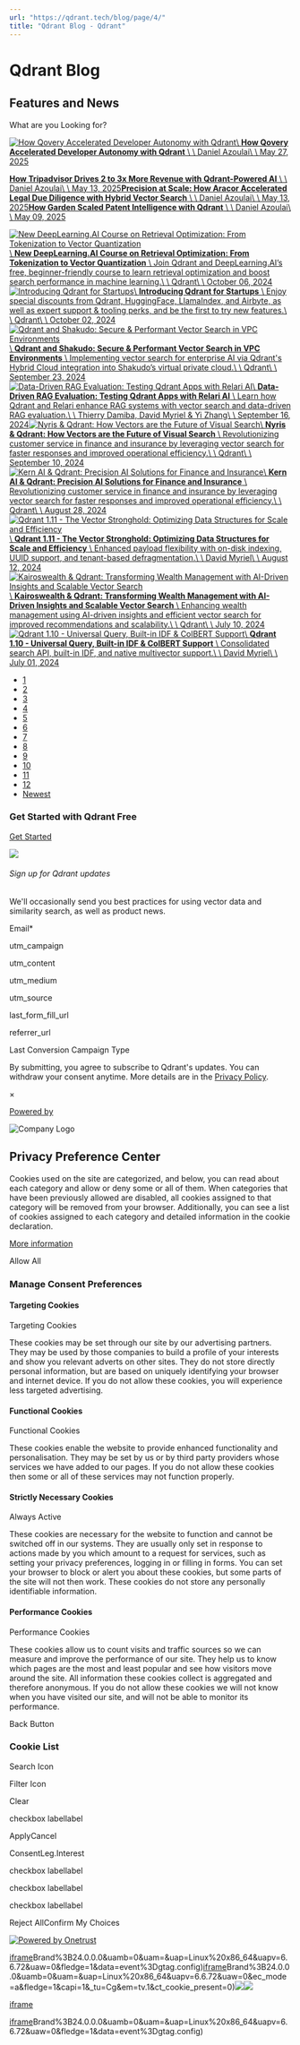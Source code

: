 ```yaml
---
url: "https://qdrant.tech/blog/page/4/"
title: "Qdrant Blog - Qdrant"
---
```


# Qdrant Blog

## Features and News

What are you Looking for?

[![How Qovery Accelerated Developer Autonomy with Qdrant](https://qdrant.tech/blog/case-study-qovery/preview/title.jpg)\\
**How Qovery Accelerated Developer Autonomy with Qdrant** \\
\\
Daniel Azoulai\\
\\
May 27, 2025](https://qdrant.tech/blog/case-study-qovery/)

[**How Tripadvisor Drives 2 to 3x More Revenue with Qdrant-Powered AI** \\
\\
Daniel Azoulai\\
\\
May 13, 2025](https://qdrant.tech/blog/case-study-tripadvisor/)[**Precision at Scale: How Aracor Accelerated Legal Due Diligence with Hybrid Vector Search** \\
\\
Daniel Azoulai\\
\\
May 13, 2025](https://qdrant.tech/blog/case-study-aracor/)[**How Garden Scaled Patent Intelligence with Qdrant** \\
\\
Daniel Azoulai\\
\\
May 09, 2025](https://qdrant.tech/blog/case-study-garden-intel/)

[![New DeepLearning.AI Course on Retrieval Optimization: From Tokenization to Vector Quantization](https://qdrant.tech/blog/qdrant-deeplearning-ai-course/preview/preview.jpg)\\
**New DeepLearning.AI Course on Retrieval Optimization: From Tokenization to Vector Quantization** \\
Join Qdrant and DeepLearning.AI’s free, beginner-friendly course to learn retrieval optimization and boost search performance in machine learning.\\
\\
Qdrant\\
\\
October 06, 2024](https://qdrant.tech/blog/qdrant-deeplearning-ai-course/)[![Introducing Qdrant for Startups](https://qdrant.tech/blog/qdrant-for-startups-launch/preview/preview.jpg)\\
**Introducing Qdrant for Startups** \\
Enjoy special discounts from Qdrant, HuggingFace, LlamaIndex, and Airbyte, as well as expert support & tooling perks, and be the first to try new features.\\
\\
Qdrant\\
\\
October 02, 2024](https://qdrant.tech/blog/qdrant-for-startups-launch/)[![Qdrant and Shakudo: Secure & Performant Vector Search in VPC Environments](https://qdrant.tech/blog/case-study-shakudo/preview/preview.jpg)\\
**Qdrant and Shakudo: Secure & Performant Vector Search in VPC Environments** \\
Implementing vector search for enterprise AI via Qdrant's Hybrid Cloud integration into Shakudo’s virtual private cloud.\\
\\
Qdrant\\
\\
September 23, 2024](https://qdrant.tech/blog/case-study-shakudo/)[![Data-Driven RAG Evaluation: Testing Qdrant Apps with Relari AI](https://qdrant.tech/blog/qdrant-relari/preview/preview.jpg)\\
**Data-Driven RAG Evaluation: Testing Qdrant Apps with Relari AI** \\
Learn how Qdrant and Relari enhance RAG systems with vector search and data-driven RAG evaluation.\\
\\
Thierry Damiba, David Myriel & Yi Zhang\\
\\
September 16, 2024](https://qdrant.tech/blog/qdrant-relari/)[![Nyris & Qdrant: How Vectors are the Future of Visual Search](https://qdrant.tech/blog/case-study-nyris/preview/preview.jpg)\\
**Nyris & Qdrant: How Vectors are the Future of Visual Search** \\
Revolutionizing customer service in finance and insurance by leveraging vector search for faster responses and improved operational efficiency.\\
\\
Qdrant\\
\\
September 10, 2024](https://qdrant.tech/blog/case-study-nyris/)[![Kern AI & Qdrant: Precision AI Solutions for Finance and Insurance](https://qdrant.tech/blog/case-study-kern/preview/preview.jpg)\\
**Kern AI & Qdrant: Precision AI Solutions for Finance and Insurance** \\
Revolutionizing customer service in finance and insurance by leveraging vector search for faster responses and improved operational efficiency.\\
\\
Qdrant\\
\\
August 28, 2024](https://qdrant.tech/blog/case-study-kern/)[![Qdrant 1.11 - The Vector Stronghold: Optimizing Data Structures for Scale and Efficiency](https://qdrant.tech/blog/qdrant-1.11.x/preview/preview.jpg)\\
**Qdrant 1.11 - The Vector Stronghold: Optimizing Data Structures for Scale and Efficiency** \\
Enhanced payload flexibility with on-disk indexing, UUID support, and tenant-based defragmentation.\\
\\
David Myriel\\
\\
August 12, 2024](https://qdrant.tech/blog/qdrant-1.11.x/)[![Kairoswealth & Qdrant: Transforming Wealth Management with AI-Driven Insights and Scalable Vector Search](https://qdrant.tech/blog/case-study-kairoswealth/preview/preview.jpg)\\
**Kairoswealth & Qdrant: Transforming Wealth Management with AI-Driven Insights and Scalable Vector Search** \\
Enhancing wealth management using AI-driven insights and efficient vector search for improved recommendations and scalability.\\
\\
Qdrant\\
\\
July 10, 2024](https://qdrant.tech/blog/case-study-kairoswealth/)[![Qdrant 1.10 - Universal Query, Built-in IDF & ColBERT Support](https://qdrant.tech/blog/qdrant-1.10.x/preview/preview.jpg)\\
**Qdrant 1.10 - Universal Query, Built-in IDF & ColBERT Support** \\
Consolidated search API, built-in IDF, and native multivector support.\\
\\
David Myriel\\
\\
July 01, 2024](https://qdrant.tech/blog/qdrant-1.10.x/)

- [1](https://qdrant.tech/blog/)
- [2](https://qdrant.tech/blog/page/2/)
- [3](https://qdrant.tech/blog/page/3/)
- [4](https://qdrant.tech/blog/page/4/)
- [5](https://qdrant.tech/blog/page/5/)
- [6](https://qdrant.tech/blog/page/6/)
- [7](https://qdrant.tech/blog/page/7/)
- [8](https://qdrant.tech/blog/page/8/)
- [9](https://qdrant.tech/blog/page/9/)
- [10](https://qdrant.tech/blog/page/10/)
- [11](https://qdrant.tech/blog/page/11/)
- [12](https://qdrant.tech/blog/page/12/)
- [Newest](https://qdrant.tech/blog/)

### Get Started with Qdrant Free

[Get Started](https://cloud.qdrant.io/signup?ajs_anonymous_id=5f46869e-4c95-4b85-ad58-033bce744b65)

![](https://qdrant.tech/img/rocket.svg)

###### Sign up for Qdrant updates

We'll occasionally send you best practices for using vector data and similarity search, as well as product news.

Email\*

utm\_campaign

utm\_content

utm\_medium

utm\_source

last\_form\_fill\_url

referrer\_url

Last Conversion Campaign Type

By submitting, you agree to subscribe to Qdrant's updates. You can withdraw your consent anytime. More details are in the [Privacy Policy](https://qdrant.tech/legal/privacy-policy/).

×

[Powered by](https://qdrant.tech/)

![Company Logo](https://cdn.cookielaw.org/logos/static/ot_company_logo.png)

## Privacy Preference Center

Cookies used on the site are categorized, and below, you can read about each category and allow or deny some or all of them. When categories that have been previously allowed are disabled, all cookies assigned to that category will be removed from your browser.
Additionally, you can see a list of cookies assigned to each category and detailed information in the cookie declaration.


[More information](https://qdrant.tech/legal/privacy-policy/#cookies-and-web-beacons)

Allow All

### Manage Consent Preferences

#### Targeting Cookies

Targeting Cookies

These cookies may be set through our site by our advertising partners. They may be used by those companies to build a profile of your interests and show you relevant adverts on other sites. They do not store directly personal information, but are based on uniquely identifying your browser and internet device. If you do not allow these cookies, you will experience less targeted advertising.

#### Functional Cookies

Functional Cookies

These cookies enable the website to provide enhanced functionality and personalisation. They may be set by us or by third party providers whose services we have added to our pages. If you do not allow these cookies then some or all of these services may not function properly.

#### Strictly Necessary Cookies

Always Active

These cookies are necessary for the website to function and cannot be switched off in our systems. They are usually only set in response to actions made by you which amount to a request for services, such as setting your privacy preferences, logging in or filling in forms. You can set your browser to block or alert you about these cookies, but some parts of the site will not then work. These cookies do not store any personally identifiable information.

#### Performance Cookies

Performance Cookies

These cookies allow us to count visits and traffic sources so we can measure and improve the performance of our site. They help us to know which pages are the most and least popular and see how visitors move around the site. All information these cookies collect is aggregated and therefore anonymous. If you do not allow these cookies we will not know when you have visited our site, and will not be able to monitor its performance.

Back Button

### Cookie List

Search Icon

Filter Icon

Clear

checkbox labellabel

ApplyCancel

ConsentLeg.Interest

checkbox labellabel

checkbox labellabel

checkbox labellabel

Reject AllConfirm My Choices

[![Powered by Onetrust](https://cdn.cookielaw.org/logos/static/powered_by_logo.svg)](https://www.onetrust.com/products/cookie-consent/)

[iframe](https://td.doubleclick.net/td/rul/10862264272?random=1748573775177&cv=11&fst=1748573775177&fmt=3&bg=ffffff&guid=ON&async=1&gtm=45be55s2v9117590405z8898302740za200zb898302740&gcd=13l3l3l3l1l1&dma=0&tag_exp=101509157~103116026~103130498~103130500~103200004~103233427~103252644~103252646~103351866~103351868~104481633~104481635~104559073~104559075&ptag_exp=101509157~103116026~103130498~103130500~103200004~103233427~103252644~103252646~103351869~103351871~104481633~104481635~104559073~104559075&u_w=1280&u_h=1024&url=https%3A%2F%2Fqdrant.tech%2Fblog%2Fpage%2F4%2F&_ng=1&hn=www.googleadservices.com&frm=0&tiba=Qdrant%20Blog%20-%20Qdrant&npa=0&pscdl=noapi&auid=1879476891.1748573774&uaa=x86&uab=64&uafvl=Google%2520Chrome%3B137.0.7151.55%7CChromium%3B137.0.7151.55%7CNot%252FA)Brand%3B24.0.0.0&uamb=0&uam=&uap=Linux%20x86_64&uapv=6.6.72&uaw=0&fledge=1&data=event%3Dgtag.config)[iframe](https://td.doubleclick.net/td/rul/10862264272?random=1748573775141&cv=11&fst=1748573775141&fmt=3&bg=ffffff&guid=ON&async=1&gcl_ctr=1&gtm=45be55s2v9117590405z8898302740za200zb898302740&gcd=13l3l3l3l1l1&dma=0&tag_exp=101509157~103116026~103130498~103130500~103200004~103233427~103252644~103252646~103351866~103351868~104481633~104481635~104559073~104559075&ptag_exp=101509157~103116026~103130498~103130500~103200004~103233427~103252644~103252646~103351869~103351871~104481633~104481635~104559073~104559075&u_w=1280&u_h=1024&url=https%3A%2F%2Fqdrant.tech%2Fblog%2Fpage%2F4%2F&_ng=1&label=_FJrCMev-7EDEND_w7so&hn=www.googleadservices.com&frm=0&tiba=Qdrant%20Blog%20-%20Qdrant&value=0&bttype=purchase&npa=0&pscdl=noapi&auid=1879476891.1748573774&uaa=x86&uab=64&uafvl=Google%2520Chrome%3B137.0.7151.55%7CChromium%3B137.0.7151.55%7CNot%252FA)Brand%3B24.0.0.0&uamb=0&uam=&uap=Linux%20x86_64&uapv=6.6.72&uaw=0&ec_mode=a&fledge=1&capi=1&_tu=Cg&em=tv.1&ct_cookie_present=0)![](https://t.co/1/i/adsct?bci=4&dv=America%2FAdak%26en-US%2Cen%26Google%20Inc.%26Linux%20x86_64%26255%261280%261024%264%2624%261280%261024%260%26na&eci=3&event=%7B%7D&event_id=7cceb5ad-2d25-47ca-a666-876fa11e4cd3&integration=advertiser&p_id=Twitter&p_user_id=0&pl_id=99e736dd-7853-4e07-b653-50a3b839d045&tw_document_href=https%3A%2F%2Fqdrant.tech%2Fblog%2Fpage%2F4%2F&tw_iframe_status=0&txn_id=o81g6&type=javascript&version=2.3.33)![](https://analytics.twitter.com/1/i/adsct?bci=4&dv=America%2FAdak%26en-US%2Cen%26Google%20Inc.%26Linux%20x86_64%26255%261280%261024%264%2624%261280%261024%260%26na&eci=3&event=%7B%7D&event_id=7cceb5ad-2d25-47ca-a666-876fa11e4cd3&integration=advertiser&p_id=Twitter&p_user_id=0&pl_id=99e736dd-7853-4e07-b653-50a3b839d045&tw_document_href=https%3A%2F%2Fqdrant.tech%2Fblog%2Fpage%2F4%2F&tw_iframe_status=0&txn_id=o81g6&type=javascript&version=2.3.33)

[iframe](https://139603372.hs-sites-eu1.com/hs-web-interactive-139603372-237919561943?utk=0ec91daca263b5c8699228d170c16aad&enableResponsiveStyles=true)

[iframe](https://td.doubleclick.net/td/rul/10862264272?random=1748573776029&cv=11&fst=1748573776029&fmt=3&bg=ffffff&guid=ON&async=1&gtm=45be55s2v9117590405za200zb898302740&gcd=13l3l3l3l1l1&dma=0&tag_exp=101509157~103116026~103130498~103130500~103200004~103233427~103252644~103252646~103351866~103351868~104481633~104481635~104559073~104559075&ptag_exp=101509157~103116026~103130498~103130500~103200004~103233427~103252644~103252646~103351869~103351871~104481633~104481635~104559073~104559075&u_w=1280&u_h=1024&url=https%3A%2F%2Fqdrant.tech%2Fblog%2Fpage%2F4%2F&_ng=1&hn=www.googleadservices.com&frm=0&tiba=Qdrant%20Blog%20-%20Qdrant&did=dZTQ1Zm&gdid=dZTQ1Zm&npa=0&pscdl=noapi&auid=1879476891.1748573774&uaa=x86&uab=64&uafvl=Google%2520Chrome%3B137.0.7151.55%7CChromium%3B137.0.7151.55%7CNot%252FA)Brand%3B24.0.0.0&uamb=0&uam=&uap=Linux%20x86_64&uapv=6.6.72&uaw=0&fledge=1&data=event%3Dgtag.config)